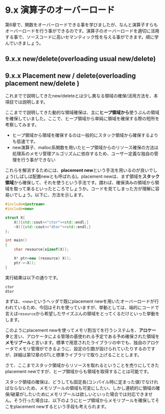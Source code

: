 # 9.x 演算子のオーバーロード

第6章で、関数をオーバーロードできる事を学びましたが、なんと演算子すらもオーバーロードを行う事ができるのです。演算子のオーバーロードを適切に活用する事で、ソースコードに高いセマンティック性を与える事ができます。順に学んでいきましょう。

## 9.x.x new/delete\(overloading usual new/delete\)

## 9.x.x Placement new / delete\(overloading placement new/delete \)

これまでで説明してきたnew/deleteとは少し異なる領域の確保/活用方法を、本項目では説明します。

ここまでで説明してきた動的な領域確保は、主に**ヒープ領域から**使うぶんの領域を確保していました。ここで、ヒープ領域から単純に領域を確保する際の短所を考察してみます。

* ヒープ領域から領域を確保するのは一般的にスタック領域から確保するよりも低速です。
* new演算子、malloc系関数を用いたヒープ領域からのリソース確保の方法は処理系のメモリ管理アルゴリズムに依存するため、ユーザー定義な独自の管理を行う事ができない

これらを解消するためには、**placement new**という手法を用いるのが良いでしょう\(しばしば配置newとも呼ばれる\)。placement newは、まず領域を**スタック領域**から確保して、それを使うという手法です。謂わば、確保済みの領域から領域を取って来るといったところでしょうか。コードを見てしまった方が理解に容易いでしょう。以下に、方法を示します。



```cpp
#include<iostream>
#include<new>

struct X{
	X(){std::cout<<"ctor"<<std::endl;}
	~X(){std::cout<<"dtor"<<std::endl;}
};

int main()
{
	char resource[sizeof(X)];

	X* ptr=new (resource) X();
	ptr->~X();
}
```

実行結果は以下の通りです。

```cpp
ctor
dtor
```

まずは、`<new>`というヘッダで既にplacement newを用いたオーバーロードが行われているため、今回はそれを使っていますが、挙動としては、端的にコードで言えば`resource`から希望したサイズぶんの領域をとってくるだけといった挙動をします。

このようにplacement newを使ってメモリ割当てを行うシステムを、**アロケータ**と言い、アロケータによる管理の基使われる予定である予め確保された領域を**メモリプール**と言います。標準で用意されたライブラリの中でも、独自のアロケータでメモリ管理ができるように、設定の引数が設けられていたりするのですが、詳細は第12章のSTLと標準ライブラリで取り上げることとします。

さて、ここまでスタック領域からリソースを取れるということを売りにしてきたplacement newですが、ヒープ領域からも領域を取得することは可能です。



スタック領域の確保は、どうしても固定長\(コンパイル時に定まった値\)でなければならないため、メモリプールの領域も可変にしたい、しかし連続的に領域の確保/破棄がしたいためにメモリプールは欲しいといった場合では対応できません。そう行った場合は、以下のようにヒープ領域からメモリプールを確保してそこをplacement newするという手段も考えられます。

